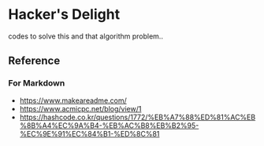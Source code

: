 # Hacker's Delight
codes to solve this and that algorithm problem..

## Reference

### For Markdown
* https://www.makeareadme.com/
* https://www.acmicpc.net/blog/view/1
* https://hashcode.co.kr/questions/1772/%EB%A7%88%ED%81%AC%EB%8B%A4%EC%9A%B4-%EB%AC%B8%EB%B2%95-%EC%9E%91%EC%84%B1-%ED%8C%81
